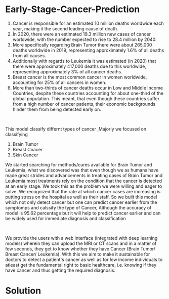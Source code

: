 # Early-Stage-Cancer-Prediction

<ol>
<li>Cancer is responsible for an estimated 10 million deaths worldwide each year, making it the second leading cause of death.</li>
<li>In 2020, there were an estimated 19.3 million new cases of cancer worldwide, with the number expected to rise to 28.4 million by 2040.</li>
<li>More specifically regarding Brain Tumor there were about 265,000 deaths worldwide in 2019, representing approximately 1.6% of all deaths from all causes.</li>
<li>Additionally with regards to Leukemia it was estimated (in 2020) that there were approximately 417,000 deaths due to this worldwide, representing approximately 3% of all cancer deaths.</li>
<li>Breast cancer is the most common cancer in women worldwide, accounting for 25% of all cancers in women.</li>
<li>More than two-thirds of cancer deaths occur in Low and Middle Income Countries, despite these countries accounting for about one-third of the global population. This meant, that even though these countries suffer from a high number of cancer patients, their economic backgrounds hinder them from being detected early on.</li>
</ol>
<br>


This model classify differnt types of cancer ,Majorly we focused on classifying 
<ol>
 <li> Brain Tumor</li>
<li>Breast Cnacer</li>
<li>Skin Cancer</li>
</ol>
We started searching for methods/cures available for Brain Tumor and Leukemia, what we discovered was that even though we as humans have made great strides and advancements in treating cases of Brain Tumor and Leukemia most treatments rely on the condition that the cancer is detected at an early stage. We took this as the problem we were willing and eager to solve. We recognized that the rate at which cancer cases are increasing is putting stress on the hospital as well as their staff.
So we built this model which not only detect cancer but one can predict cancer earlier from the symptomps and calssify the type of Cancer,
Although the accuracy of model is 95.62 percentage but it will help to predict cancer earlier and can be widely used for immediate diagnosis and classification 
<p>
 <br>
</p>
<p>
We provide the users with a web interface (integrated with deep learning models) wherein they can upload the MRI or CT scans and in a matter of few seconds, they get to know whether they have Cancer (Brain Tumor/ Breast Cancer/ Leukemia). With this we aim to make it sustainable for doctors to detect a patient's cancer as well as for low income individuals to atleast get the fundamental right to basic healthcare, i.e. knowing if they have cancer and thus getting the required diagnosis.</p>

<h1>
  Solution
</h1>
